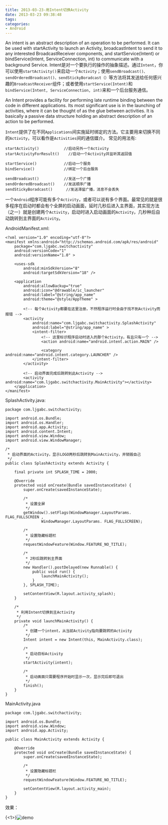 ```yaml
---
title: 2013-03-23-用Intent切换Activity
date: 2013-03-23 09:38:48
tags:
categories: 
- Android
---
```


An intent is an abstract description of an operation to be performed. It can be used with startActivity to launch an Activity, broadcastIntent to send it to any interested BroadcastReceiver components, and startService(Intent) or bindService(Intent, ServiceConnection, int) to communicate with a background Service.
Intent是对一个要执行的操作的抽象描述。通过``Intent``，你可以使用``startActivity()``来启动一个``Activity``；使用``sendBroadcast()、sendOrderedBroadcast()、sendStickyBoradcast（）``等方法将其发送给任何感兴趣的``BroadcastReceiver``组件；或者使用``startService(Intent)``和``bindService(Intent, ServiceConnection, int)``来和一个后台服务通信。

An Intent provides a facility for performing late runtime binding between the code in different applications. Its most significant use is in the launching of activities, where it can be thought of as the glue between activities. It is basically a passive data structure holding an abstract description of an action to be performed.

``Intent``提供了在不同``Applications``间实施延时绑定的方法。它主要用来切换不同的``Activity``，可以看作是``Activities``间的通信媒介。
常见的用法有:
```
startActivity()           //启动另外一个Activity
startActivityForResult()    //启动一个Activity并监听其返回值

startService()            //启动一个服务
bindService()             //绑定一个后台服务

sendBroadcast()           //发送一个广播
sendOrderedBroadcast()    //发送顺序广播
sendStickyBoradcast()      //发送滞留广播，消息不会丢失
```

一个``Android``程序可能有多个``Activity``，或者可以说有多个界面。最常见的就是很多程序在启动时都会有个全屏的启动画面，延时几秒后进入主界面，其实现方法（之一）就是创建两个``Activity``，启动时进入启动画面的``Activity``，几秒种后自动跳转到主界面的``Activity``。

AndroidManifest.xml:
```
<?xml version="1.0" encoding="utf-8"?>
<manifest xmlns:android="http://schemas.android.com/apk/res/android"
    package="com.ljgabc.switchactivity"
    android:versionCode="1"
    android:versionName="1.0" >

    <uses-sdk
        android:minSdkVersion="8"
        android:targetSdkVersion="18" />

    <application
        android:allowBackup="true"
        android:icon="@drawable/ic_launcher"
        android:label="@string/app_name"
        android:theme="@style/AppTheme" >

        <!-- 每个Activity都要在这里注册，不然程序运行时会由于找不到Activity而报错 -->
        <activity
            android:name="com.ljgabc.switchactivity.SplashActivity"
            android:label="@string/app_name" >
            <intent-filter>
                <!-- 这里标识程序启动时进入的那个Activity，有且只有一个 -->
                <action android:name="android.intent.action.MAIN" />

                <category android:name="android.intent.category.LAUNCHER" />
            </intent-filter>
        </activity>

        <!-- 启动界面完成后跳转到此Activity -->
        <activity android:name="com.ljgabc.switchactivity.MainActivity"></activity>
    </application>
</manifest>
```

SplashActivity.java:
```
package com.ljgabc.switchactivity;

import android.os.Bundle;
import android.os.Handler;
import android.app.Activity;
import android.content.Intent;
import android.view.Window;
import android.view.WindowManager;

/*
 * 启动界面的Activity，显示LOGO两秒后跳转到MainActivity，并销毁自己
 */
public class SplashActivity extends Activity {

    final private int SPLASH_TIME = 2000;
    
    @Override
    protected void onCreate(Bundle savedInstanceState) {
        super.onCreate(savedInstanceState);
        
        /*
         * 设置全屏
         */
        getWindow().setFlags(WindowManager.LayoutParams. FLAG_FULLSCREEN ,      
                WindowManager.LayoutParams. FLAG_FULLSCREEN);
        
        /*
         * 设置隐藏标题栏
         */
        requestWindowFeature(Window.FEATURE_NO_TITLE);
        
        /*
         * 2秒后跳转到主界面
         */
        new Handler().postDelayed(new Runnable() {
            public void run() {
                launchMainActivity();
            }
        }, SPLASH_TIME);
        
        setContentView(R.layout.activity_splash);
    }   
    
    /*
     * 利用Intent切换到主Activity
     */
    private void launchMainActivity() {
        /*
         * 创建一个intent，从当前Activity指向要跳转的Activity
         */
        Intent intent = new Intent(this, MainActivity.class);
        
        /*
         * 启动目标Activity
         */
        startActivity(intent);
        
        /*
         * 启动画面只需要程序开始时显示一次，显示完后即可退出
         */
        finish();
    }
}
```

MainActivity.java
```
package com.ljgabc.switchactivity;

import android.os.Bundle;
import android.view.Window;
import android.app.Activity;

public class MainActivity extends Activity {

    @Override
    protected void onCreate(Bundle savedInstanceState) {
        super.onCreate(savedInstanceState);
        
        /*
         * 设置隐藏标题栏
         */
        requestWindowFeature(Window.FEATURE_NO_TITLE);
        
        setContentView(R.layout.activity_main);
    }   
}
```

效果：

{<1>}![demo](http://ljgabc.tk/img/switchactivity.gif)
